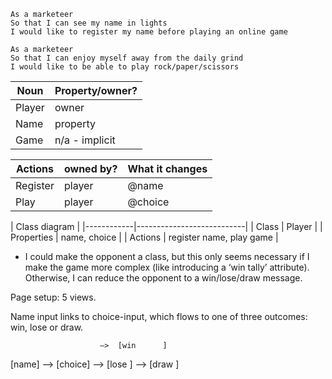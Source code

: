 
```
As a marketeer
So that I can see my name in lights
I would like to register my name before playing an online game

As a marketeer
So that I can enjoy myself away from the daily grind
I would like to be able to play rock/paper/scissors
```
| Noun    |	Property/owner? |
|---------|-----------------|
| Player  |	owner           |
| Name    |	property        |
| Game    |	n/a - implicit  |

| Actions  |	owned by? | What it changes |
|----------|------------|-----------------|
| Register |	player    |	@name           |
| Play     |	player    |	@choice         |

| Class diagram                          |
|------------|---------------------------|
| Class      |	Player                   |
| Properties |	name, choice             |
| Actions    | 	register name, play game |

* I could make the opponent a class, but this only seems necessary if I make the game more complex (like introducing a ‘win tally’ attribute). Otherwise, I can reduce the opponent to a win/lose/draw message.

Page setup: 5 views.

Name input links to choice-input, which flows to one of three outcomes: win, lose or draw.

						—>	[win	  ]
[name] —> 	[choice]		—>	[lose	  ]
						—>	[draw ]
